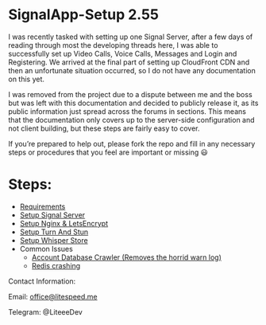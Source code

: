 # SignalApp-Setup 2.55  

I was recently tasked with setting up one Signal Server, after a few days of reading through most the developing threads here, I was able to successfully set up Video Calls, Voice Calls, Messages and Login and Registering. We arrived at the final part of setting up CloudFront CDN and then an unfortunate situation occurred, so I do not have any documentation on this yet.

I was removed from the project due to a dispute between me and the boss but was left with this documentation and decided to publicly release it, as its public information just spread across the forums in sections. This means that the documentation only covers up to the server-side configuration and not client building, but these steps are fairly easy to cover.

If you’re prepared to help out, please fork the repo and fill in any necessary steps or procedures that you feel are important or missing :smiley:

# Steps:

- [Requirements](./requirements.md)
- [Setup Signal Server](./setup_signal_server.md)
- [Setup Nginx & LetsEncrypt](./setup_nginx_and_letsencrypt.md)
- [Setup Turn And Stun](./setup_turn_and_stun.md)
- [Setup Whisper Store](./setup_whisper_store.md)
- Common Issues
  - [Account Database Crawler (Removes the horrid warn log)](./fixing-1000's-errors-in-signal-server.md)
  - [Redis crashing](./redis-bug.md)


Contact Information:

Email: office@litespeed.me

Telegram: @LiteeeDev
